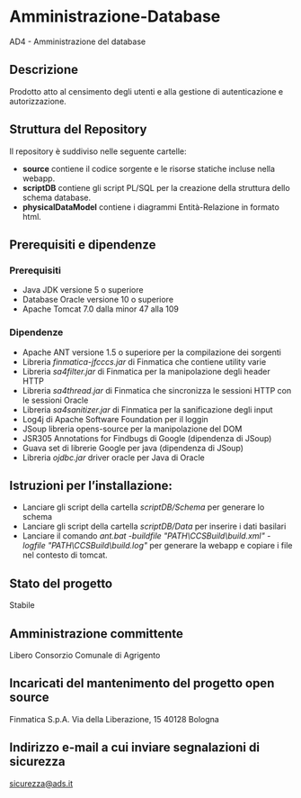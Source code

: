 # Amministrazione-Database
AD4 - Amministrazione del database
 
## Descrizione
Prodotto atto al censimento degli utenti e alla gestione di autenticazione e autorizzazione.

## Struttura del Repository

Il repository è suddiviso nelle seguente cartelle:
- __source__ contiene il codice sorgente e le risorse statiche incluse nella webapp.
- __scriptDB__ contiene gli script PL/SQL per la creazione della struttura dello schema database.
- __physicalDataModel__ contiene i diagrammi Entità-Relazione in formato html.

## Prerequisiti e dipendenze

### Prerequisiti
- Java JDK versione 5 o superiore
- Database Oracle versione 10 o superiore
- Apache Tomcat 7.0 dalla minor 47 alla 109

### Dipendenze
- Apache ANT versione 1.5 o superiore per la compilazione dei sorgenti
- Libreria _finmatica-jfcccs.jar_ di Finmatica che contiene utility varie
- Libreria _sa4filter.jar_ di Finmatica per la manipolazione degli header HTTP
- Libreria _sa4thread.jar_ di Finmatica che sincronizza le sessioni HTTP con le sessioni Oracle
- Libreria _sa4sanitizer.jar_ di Finmatica per la sanificazione degli input
- Log4j di Apache Software Foundation per il loggin
- JSoup libreria opens-source per la manipolazione del DOM 
- JSR305 Annotations for Findbugs di Google (dipendenza di JSoup)
- Guava set di librerie Google per java (dipendenza di JSoup)
- Libreria _ojdbc.jar_ driver oracle per Java di Oracle
## Istruzioni per l’installazione:

- Lanciare gli script della cartella _scriptDB/Schema_ per generare lo schema
- Lanciare gli script della cartella _scriptDB/Data_ per inserire i dati basilari
- Lanciare il comando _ant.bat -buildfile "PATH\CCSBuild\build.xml" -logfile "PATH\CCSBuild\build.log"_  per generare la webapp e copiare i file nel contesto di tomcat.

## Stato del progetto 
Stabile

## Amministrazione committente
Libero Consorzio Comunale di Agrigento

## Incaricati del mantenimento del progetto open source
Finmatica S.p.A. 
Via della Liberazione, 15
40128 Bologna

## Indirizzo e-mail a cui inviare segnalazioni di sicurezza 
sicurezza@ads.it